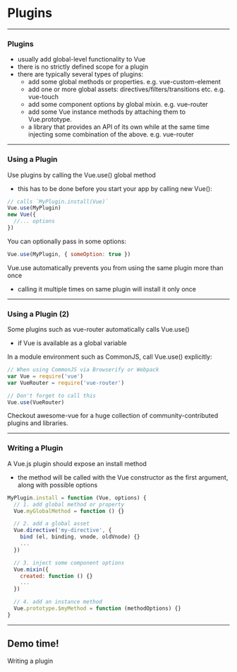 # Plugins

---
### Plugins
- usually add global-level functionality to Vue
- there is no strictly defined scope for a plugin 
- there are typically several types of plugins:
  - add some global methods or properties. e.g. vue-custom-element
  - add one or more global assets: directives/filters/transitions etc. e.g. vue-touch
  - add some component options by global mixin. e.g. vue-router
  - add some Vue instance methods by attaching them to Vue.prototype.
  - a library that provides an API of its own while at the same time injecting some combination of the above. e.g. vue-router

---
### Using a Plugin
Use plugins by calling the Vue.use() global method
- this has to be done before you start your app by calling new Vue():
```js
// calls `MyPlugin.install(Vue)`
Vue.use(MyPlugin)
new Vue({
  //... options
})
```
You can optionally pass in some options:
```js
Vue.use(MyPlugin, { someOption: true })
```
Vue.use automatically prevents you from using the same plugin more than once
- calling it multiple times on  same plugin will install it only once

---
### Using a Plugin (2)
Some plugins such as vue-router automatically calls Vue.use() 
- if Vue is available as a global variable 

In a module environment such as CommonJS, call Vue.use() explicitly:
```js
// When using CommonJS via Browserify or Webpack
var Vue = require('vue')
var VueRouter = require('vue-router')

// Don't forget to call this
Vue.use(VueRouter)
```

Checkout awesome-vue for a huge collection of community-contributed plugins and libraries.

---
### Writing a Plugin
A Vue.js plugin should expose an install method
- the method will be called with the Vue constructor as the first argument, along with possible options
```js
MyPlugin.install = function (Vue, options) {
  // 1. add global method or property
  Vue.myGlobalMethod = function () {}

  // 2. add a global asset
  Vue.directive('my-directive', {
    bind (el, binding, vnode, oldVnode) {}
    ...
  })

  // 3. inject some component options
  Vue.mixin({
    created: function () {}
    ...
  })

  // 4. add an instance method
  Vue.prototype.$myMethod = function (methodOptions) {}
}
```

---
<!-- .slide: data-background="url('images/demo.jpg')" data-background-size="cover" --> 
<!-- .slide: class="lab" -->
## Demo time!
Writing a plugin








